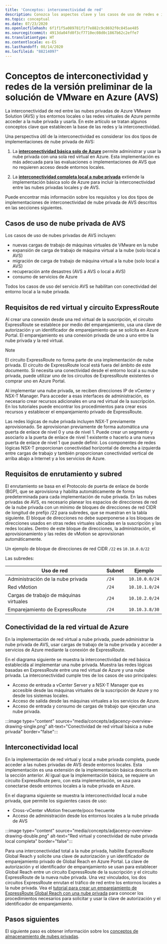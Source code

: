 ```yaml
---
title: 'Conceptos: interconectividad de red'
description: Conozca los aspectos clave y los casos de uso de redes e interconectividad en la solución de VMware en Azure (AVS)
ms.topic: conceptual
ms.date: 07/23/2020
ms.openlocfilehash: 6f1f1f5a089781f1f7e882c9c8692f0c845ae485
ms.sourcegitcommit: 4913da04fd0f3cf7710ec08d0c1867b62c2effe7
ms.translationtype: HT
ms.contentlocale: es-ES
ms.lasthandoff: 08/14/2020
ms.locfileid: "88214097"
---
```

# <a name="azure-vmware-solution-avs-preview-networking-and-interconnectivity-concepts"></a>Conceptos de interconectividad y redes de la versión preliminar de la solución de VMware en Azure (AVS)

La interconectividad de red entre las nubes privadas de Azure VMware Solution (AVS) y los entornos locales o las redes virtuales de Azure permite acceder a la nube privada y usarla. En este artículo se tratan algunos conceptos clave que establecen la base de las redes y la interconectividad.

Una perspectiva útil de la interconectividad es considerar los dos tipos de implementaciones de nube privada de AVS:

1. La [**interconectividad básica solo de Azure**](#azure-virtual-network-interconnectivity) permite administrar y usar la nube privada con una sola red virtual en Azure. Esta implementación es más adecuada para las evaluaciones o implementaciones de AVS que no requieren acceso desde entornos locales.

1. La [**interconectividad completa local a nube privada**](#on-premises-interconnectivity) extiende la implementación básica solo de Azure para incluir la interconectividad entre las nubes privadas locales y de AVS.
 
Puede encontrar más información sobre los requisitos y los dos tipos de implementaciones de interconectividad de nube privada de AVS descritos en las secciones siguientes.

## <a name="avs-private-cloud-use-cases"></a>Casos de uso de nube privada de AVS

Los casos de uso de nubes privadas de AVS incluyen:
- nuevas cargas de trabajo de máquinas virtuales de VMware en la nube
- expansión de carga de trabajo de máquina virtual a la nube (solo local a AVS)
- migración de carga de trabajo de máquina virtual a la nube (solo local a AVS)
- recuperación ante desastres (AVS a AVS o local a AVS)
- consumo de servicios de Azure

 Todos los casos de uso del servicio AVS se habilitan con conectividad del entorno local a la nube privada. 

## <a name="virtual-network-and-expressroute-circuit-requirements"></a>Requisitos de red virtual y circuito ExpressRoute
 
Al crear una conexión desde una red virtual de la suscripción, el circuito ExpressRoute se establece por medio del emparejamiento, usa una clave de autorización y un identificador de emparejamiento que se solicita en Azure Portal. El emparejamiento es una conexión privada de uno a uno entre la nube privada y la red virtual.

> [!NOTE] 
> El circuito ExpressRoute no forma parte de una implementación de nube privada. El circuito de ExpressRoute local está fuera del ámbito de este documento. Si necesita una conectividad desde el entorno local a su nube privada, puede utilizar uno de los circuitos de ExpressRoute existentes o comprar uno en Azure Portal.

Al implementar una nube privada, se reciben direcciones IP de vCenter y NSX-T Manager. Para acceder a esas interfaces de administración, es necesario crear recursos adicionales en una red virtual de la suscripción. En los tutoriales puede encontrar los procedimientos para crear esos recursos y establecer el emparejamiento privado de ExpressRoute.

Las redes lógicas de nube privada incluyen NSX-T previamente aprovisionado. Se aprovisionan previamente de forma automática una puerta de enlace de nivel 0 y una de nivel 1. Puede crear un segmento y asociarlo a la puerta de enlace de nivel 1 existente o hacerlo a una nueva puerta de enlace de nivel 1 que puede definir. Los componentes de redes lógicas NSX-T proporcionan conectividad horizontal de derecha a izquierda entre cargas de trabajo y también proporcionan conectividad vertical de arriba abajo a Internet y a los servicios de Azure. 

## <a name="routing-and-subnet-requirements"></a>Requisitos de enrutamiento y subred

El enrutamiento se basa en el Protocolo de puerta de enlace de borde (BGP), que se aprovisiona y habilita automáticamente de forma predeterminada para cada implementación de nube privada. En las nubes privadas de AVS, es necesario planear los espacios de direcciones de red de la nube privada con un mínimo de bloques de direcciones de red CIDR de longitud de prefijo /22 para subredes, que se muestran en la tabla siguiente. El bloque de direcciones no debe superponerse a los bloques de direcciones usados en otras redes virtuales ubicadas en la suscripción y las redes locales. Dentro de este bloque de direcciones, la administración, el aprovisionamiento y las redes de vMotion se aprovisionan automáticamente.

Un ejemplo de bloque de direcciones de red CIDR `/22` es `10.10.0.0/22`

Las subredes:

| Uso de red             | Subnet | Ejemplo        |
| ------------------------- | ------ | -------------- |
| Administración de la nube privada  | `/24`  | `10.10.0.0/24` |
| Red vMotion           | `/24`  | `10.10.1.0/24` |
| Cargas de trabajo de máquinas virtuales              | `/24`  | `10.10.2.0/24` |
| Emparejamiento de ExpressRoute      | `/24`  | `10.10.3.8/30` |


## <a name="azure-virtual-network-interconnectivity"></a>Conectividad de la red virtual de Azure

En la implementación de red virtual a nube privada, puede administrar la nube privada de AVS, usar cargas de trabajo de la nube privada y acceder a servicios de Azure mediante la conexión de ExpressRoute. 

En el diagrama siguiente se muestra la interconectividad de red básica establecida al implementar una nube privada. Muestra las redes lógicas basadas en ExpressRoute entre una red virtual de Azure y una nube privada. La interconectividad cumple tres de los casos de uso principales:
* Acceso de entrada a vCenter Server y a NSX-T Manager que es accesible desde las máquinas virtuales de la suscripción de Azure y no desde los sistemas locales. 
* Acceso de salida desde las máquinas virtuales a los servicios de Azure. 
* Acceso de entrada y consumo de cargas de trabajo que ejecutan una nube privada.

:::image type="content" source="media/concepts/adjacency-overview-drawing-single.png" alt-text="Conectividad de red virtual básica a nube privada" border="false":::

## <a name="on-premises-interconnectivity"></a>Interconectividad local

En la implementación de red virtual y local a nube privada completa, puede acceder a las nubes privadas de AVS desde entornos locales. Esta implementación es una extensión de la implementación básica descrita en la sección anterior. Al igual que la implementación básica, se requiere un circuito ExpressRoute pero, con esta implementación, se usa para conectarse desde entornos locales a la nube privada en Azure. 

En el diagrama siguiente se muestra la interconectividad local a nube privada, que permite los siguientes casos de uso:
* Cross-vCenter vMotion frecuente/poco frecuente
* Acceso de administración desde los entornos locales a la nube privada de AVS

:::image type="content" source="media/concepts/adjacency-overview-drawing-double.png" alt-text="Red virtual y conectividad de nube privada local completa" border="false":::

Para una interconectividad total a la nube privada, habilite ExpressRoute Global Reach y solicite una clave de autorización y un identificador de emparejamiento privado de Global Reach en Azure Portal. La clave de autorización y el identificador de emparejamiento se usan para establecer Global Reach entre un circuito ExpressRoute de la suscripción y el circuito ExpressRoute de la nueva nube privada. Una vez vinculados, los dos circuitos ExpressRoute enrutan el tráfico de red entre los entornos locales a la nube privada.  Vea el [tutorial para crear un emparejamiento de ExpressRoute Global Reach con una nube privada](tutorial-expressroute-global-reach-private-cloud.md) para conocer los procedimientos necesarios para solicitar y usar la clave de autorización y el identificador de emparejamiento.


## <a name="next-steps"></a>Pasos siguientes 

El siguiente paso es obtener información sobre los [conceptos de almacenamiento de nubes privadas](concepts-storage.md).

<!-- LINKS - external -->
[enable Global Reach]: ../expressroute/expressroute-howto-set-global-reach.md

<!-- LINKS - internal -->
